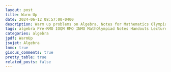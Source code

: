 ```yaml
---
layout: post
title: Warm Up
date: 2024-06-12 08:57:00-0400
description: Warm up problems on Algebra. Notes for Mathematics Olympiad, IOQM, RMO, INMO. Problem set, Solutions, Questions, Answers, Hints, Walkthroughs, Discussions.
tags: algebra Pre-RMO IOQM RMO INMO MathOlympiad Notes Handouts LectureNotes
categories: algebra
jpdf: WarmUp
jsujet: Algebra
lnmo: true
giscus_comments: true
pretty_table: true
related_posts: false
---
```

